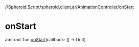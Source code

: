 //[Spheroid Script](../../index.md)/[spheroid.client.ar](../index.md)/[AnimationController](index.md)/[onStart](on-start.md)



# onStart  
 
abstract fun [onStart](on-start.md)(callback: () -> Unit)  



